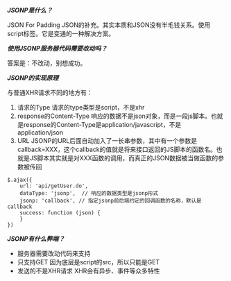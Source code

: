 ***JSONP是什么？***

JSON For Padding JSON的补充。其实本质和JSON没有半毛钱关系。使用script标签。它是变通的一种解决方案。

***使用JSONP服务器代码需要改动吗？***

答案是：不改动，别想成功。

***JSONP的实现原理***

与普通XHR请求不同的地方有：
1. 请求的Type
	请求的type类型是script，不是xhr
2. response的Content-Type
	响应的数据不是json对象，而是一段js脚本。也就是response的Content-Type是application/javascript，不是application/json
3.  URL
	JSONP的URL后面自动加入了一长串参数，其中有一个参数是callback=XXX，这个callback的值就是将来接口返回的JS脚本的函数名。也就是JS脚本其实就是对XXX函数的调用，而真正的JSON数据被当做函数的参数被传回
```
$.ajax({
	url: 'api/getUser.do',
    dataType: 'jsonp',  // 响应的数据类型是jsonp形式
    jsonp: 'callback', // 指定jsonp前后端约定的回调函数的名称，默认是callback
    success: function (json) {
    }
})
```

***JSONP有什么弊端？***

- 服务器需要改动代码来支持
- 只支持GET 因为底层是script的src，所以只能是GET
- 发送的不是XHR请求 XHR会有异步、事件等众多特性